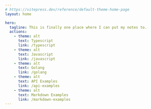 ```yaml
---
# https://vitepress.dev/reference/default-theme-home-page
layout: home

hero:
  tagline: This is finally one place where I can put my notes to.
  actions:
    - theme: alt
      text: Typescript
      link: /typescript
    - theme: alt
      text: Javascript
      link: /javascript
    - theme: alt
      text: Golang
      link: /golang
    - theme: alt
      text: API Examples
      link: /api-examples
    - theme: alt
      text: Markdown Examples
      link: /markdown-examples
---
```

